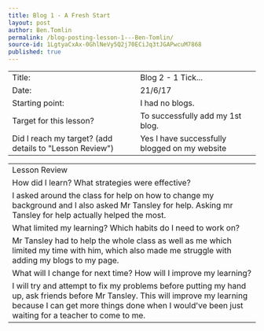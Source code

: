 ```yaml
---
title: Blog 1 - A Fresh Start
layout: post
author: Ben.Tomlin
permalink: /blog-posting-lesson-1---Ben-Tomlin/
source-id: 1LgtyaCxAx-0GhlNeVy5Q2j70ECiJq3tJGAPwcuM7868
published: true
---
```

<table>
  <tr>
    <td>Title:</td>
    <td>Blog 2 - 1 Tick...</td>
  </tr>
  <tr>
    <td>Date:</td>
    <td>21/6/17</td>
  </tr>
  <tr>
    <td>Starting point:</td>
    <td>I had no  blogs.</td>
  </tr>
  <tr>
    <td>Target for this lesson?</td>
    <td>To successfully add my  1st blog.</td>
  </tr>
  <tr>
    <td>Did I reach my target? 
(add details to "Lesson Review")</td>
    <td>Yes I have successfully blogged on my website</td>
  </tr>
</table>


<table>
  <tr>
    <td>Lesson Review</td>
  </tr>
  <tr>
    <td>How did I learn? What strategies were effective? </td>
  </tr>
  <tr>
    <td>I asked around the class for help on how to change my background and I also asked Mr Tansley for help. Asking mr Tansley for help actually helped the most.  </td>
  </tr>
  <tr>
    <td>What limited my learning? Which habits do I need to work on? </td>
  </tr>
  <tr>
    <td>Mr Tansley had to help the whole class as well as me which limited my time with him, which also made me struggle with adding my blogs to my page.</td>
  </tr>
  <tr>
    <td>What will I change for next time? How will I improve my learning?</td>
  </tr>
  <tr>
    <td>I will try and attempt to fix my problems before putting my hand up, ask friends before Mr Tansley. This will improve my learning because I can get more things done when I would've been just waiting for a teacher to come to me.</td>
  </tr>
</table>


